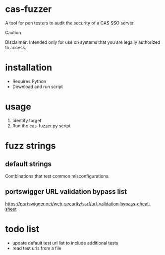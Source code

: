 # cas-fuzzer
A tool for pen testers to audit the security of a CAS SSO server.
> [!CAUTION]
> Disclaimer: Intended only for use on systems that you are legally authorized to access. 
# installation
* Requires Python
* Download and run script
# usage
1. Identify target
2. Run the cas-fuzzer.py script
# fuzz strings
## default strings
Combinations that test common misconfigurations.
## portswigger URL validation bypass list
https://portswigger.net/web-security/ssrf/url-validation-bypass-cheat-sheet
# todo list
* update default test url list to include additional tests
* read test urls from a file
